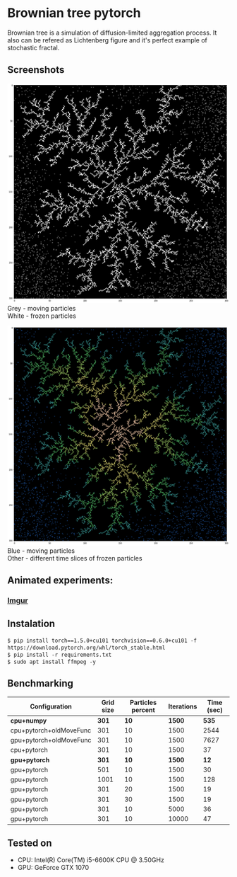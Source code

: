 # Brownian tree pytorch
Brownian tree is a simulation of diffusion-limited aggregation process. It also can be refered as Lichtenberg figure and it's perfect example of stochastic fractal.

## Screenshots

![](pics/pic1.png)
Grey - moving particles  
White - frozen particles

![](pics/pic2.png)
Blue - moving particles  
Other - different time slices of frozen particles


## Animated experiments:  
### [Imgur](https://imgur.com/a/WBqmHz7)

## Instalation
```
$ pip install torch==1.5.0+cu101 torchvision==0.6.0+cu101 -f https://download.pytorch.org/whl/torch_stable.html
$ pip install -r requirements.txt
$ sudo apt install ffmpeg -y
```
## Benchmarking
|Configuration|Grid size|Particles percent|Iterations|Time (sec)|
|---|---|---|---|---|
**cpu+numpy**|**301**|**10**|**1500**|**535**
cpu+pytorch+oldMoveFunc|301|10|1500|2544
gpu+pytorch+oldMoveFunc|301|10|1500|7627
cpu+pytorch|301|10|1500|37
**gpu+pytorch**|**301**|**10**|**1500**|**12**
gpu+pytorch|501|10|1500|30
gpu+pytorch|1001|10|1500|128
gpu+pytorch|301|20|1500|19
gpu+pytorch|301|30|1500|19
gpu+pytorch|301|10|5000|36
gpu+pytorch|301|10|10000|47

## Tested on
* CPU: Intel(R) Core(TM) i5-6600K CPU @ 3.50GHz
* GPU: GeForce GTX 1070